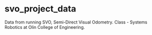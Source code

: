 # svo_project_data

Data from running SVO, Semi-Direct Visual Odometry. 
Class - Systems Robotics at Olin College of Engineering.